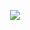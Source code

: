 <p align="center">
  <img src="https://i.pinimg.com/originals/9b/e7/12/9be7127ce0affaa596768cf05ce50efa.gif"/>
</p>
